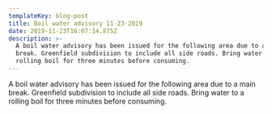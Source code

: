 ```yaml
---
templateKey: blog-post
title: Boil water advisory 11-23-2019
date: 2019-11-23T16:07:14.875Z
description: >-
  A boil water advisory has been issued for the following area due to a main
  break. Greenfield subdivision to include all side roads. Bring water to a
  rolling boil for three minutes before consuming.
---
```

A boil water advisory has been issued for the following area due to a main break. Greenfield subdivision to include all side roads. Bring water to a rolling boil for three minutes before consuming.

